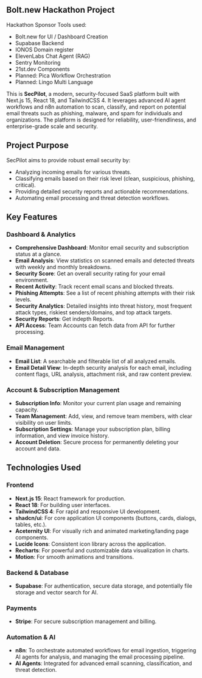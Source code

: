 ## Bolt.new Hackathon Project

Hackathon Sponsor Tools used:

-   Bolt.new for UI / Dashboard Creation
-   Supabase Backend
-   IONOS Domain register
-   ElevenLabs Chat Agent (RAG)
-   Sentry Monitoring
-   21st.dev Components
-   Planned: Pica Workflow Orchestration
-   Planned: Lingo Multi Language

This is **SecPilot**, a modern, security-focused SaaS platform built with Next.js 15, React 18, and
TailwindCSS 4. It leverages advanced AI agent workflows and n8n automation to scan, classify, and
report on potential email threats such as phishing, malware, and spam for individuals and
organizations. The platform is designed for reliability, user-friendliness, and enterprise-grade
scale and security.

## Project Purpose

SecPilot aims to provide robust email security by:

-   Analyzing incoming emails for various threats.
-   Classifying emails based on their risk level (clean, suspicious, phishing, critical).
-   Providing detailed security reports and actionable recommendations.
-   Automating email processing and threat detection workflows.

## Key Features

### Dashboard & Analytics

-   **Comprehensive Dashboard**: Monitor email security and subscription status at a glance.
-   **Email Analysis**: View statistics on scanned emails and detected threats with weekly and
    monthly breakdowns.
-   **Security Score**: Get an overall security rating for your email environment.
-   **Recent Activity**: Track recent email scans and blocked threats.
-   **Phishing Attempts**: See a list of recent phishing attempts with their risk levels.
-   **Security Analytics**: Detailed insights into threat history, most frequent attack types,
    riskiest senders/domains, and top attack targets.
-   **Security Reports**: Get indepth Reports.
-   **API Access**: Team Accounts can fetch data from API for further processing.

### Email Management

-   **Email List**: A searchable and filterable list of all analyzed emails.
-   **Email Detail View**: In-depth security analysis for each email, including content flags, URL
    analysis, attachment risk, and raw content preview.

### Account & Subscription Management

-   **Subscription Info**: Monitor your current plan usage and remaining capacity.
-   **Team Management**: Add, view, and remove team members, with clear visibility on user limits.
-   **Subscription Settings**: Manage your subscription plan, billing information, and view invoice
    history.
-   **Account Deletion**: Secure process for permanently deleting your account and data.

## Technologies Used

### Frontend

-   **Next.js 15**: React framework for production.
-   **React 18**: For building user interfaces.
-   **TailwindCSS 4**: For rapid and responsive UI development.
-   **shadcn/ui**: For core application UI components (buttons, cards, dialogs, tables, etc.).
-   **Aceternity UI**: For visually rich and animated marketing/landing page components.
-   **Lucide Icons**: Consistent icon library across the application.
-   **Recharts**: For powerful and customizable data visualization in charts.
-   **Motion**: For smooth animations and transitions.

### Backend & Database

-   **Supabase**: For authentication, secure data storage, and potentially file storage and vector
    search for AI.

### Payments

-   **Stripe**: For secure subscription management and billing.

### Automation & AI

-   **n8n**: To orchestrate automated workflows for email ingestion, triggering AI agents for
    analysis, and managing the email processing pipeline.
-   **AI Agents**: Integrated for advanced email scanning, classification, and threat detection.

